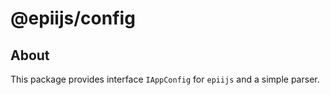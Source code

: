 # @epiijs/config

## About

This package provides interface `IAppConfig` for `epiijs` and a simple parser.